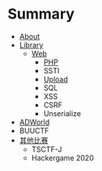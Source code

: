 # Summary

* [About](README.md)
* [Library](library.md)
  * [Web](library/web.md)
    * [PHP](library/web/php.md)
    * SSTI
    * [Upload](library/web/wen-jian-shang-chuan.md)
    * SQL
    * XSS
    * CSRF
    * Unserialize
* [ADWorld](adworld.md)
* BUUCTF
* [其他比赛](qi-ta-bi-sai.md)
  * TSCTF-J
  * Hackergame 2020


